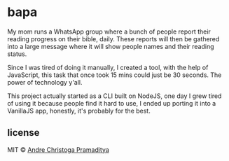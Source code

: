 # bapa

My mom runs a WhatsApp group where a bunch of people report their reading progress on their bible, daily. These reports will then be gathered into a large message where it will show people names and their reading status.

Since I was tired of doing it manually, I created a tool, with the help of JavaScript, this task that once took 15 mins could just be 30 seconds. The power of technology y'all.

This project actually started as a CLI built on NodeJS, one day I grew tired of using it because people find it hard to use, I ended up porting it into a VanillaJS app, honestly, it's probably for the best.

## license

MIT © <a href="https://drepram.now.sh">Andre Christoga Pramaditya</a>
